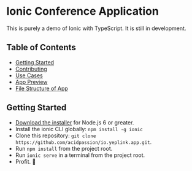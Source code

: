 # Ionic Conference Application

This is purely a demo of Ionic with TypeScript. It is still in development.


## Table of Contents
 - [Getting Started](#getting-started)
 - [Contributing](#contributing)
 - [Use Cases](#use-cases)
 - [App Preview](#app-preview)
 - [File Structure of App](#file-structure-of-app)


## Getting Started

* [Download the installer](https://nodejs.org/) for Node.js 6 or greater.
* Install the ionic CLI globally: `npm install -g ionic`
* Clone this repository: `git clone https://github.com/acidpassion/io.yeplink.app.git`.
* Run `npm install` from the project root.
* Run `ionic serve` in a terminal from the project root.
* Profit. :tada:


